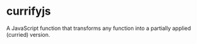 # currifyjs
A JavaScript function that transforms any function into a partially applied (curried) version.
